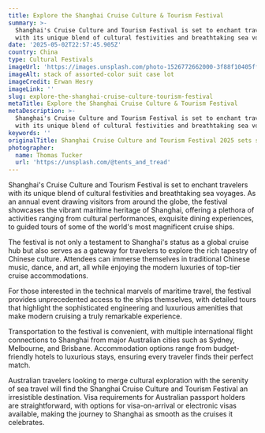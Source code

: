 ```yaml
---
title: Explore the Shanghai Cruise Culture & Tourism Festival
summary: >-
  Shanghai's Cruise Culture and Tourism Festival is set to enchant travelers
  with its unique blend of cultural festivities and breathtaking sea voyages....
date: '2025-05-02T22:57:45.905Z'
country: China
type: Cultural Festivals
imageUrl: 'https://images.unsplash.com/photo-1526772662000-3f88f10405ff'
imageAlt: stack of assorted-color suit case lot
imageCredit: Erwan Hesry
imageLink: ''
slug: explore-the-shanghai-cruise-culture-tourism-festival
metaTitle: Explore the Shanghai Cruise Culture & Tourism Festival
metaDescription: >-
  Shanghai's Cruise Culture and Tourism Festival is set to enchant travelers
  with its unique blend of cultural festivities and breathtaking sea voyages....
keywords: ''
originalTitle: Shanghai Cruise Culture and Tourism Festival 2025 sets sail - China Daily
photographer:
  name: Thomas Tucker
  url: 'https://unsplash.com/@tents_and_tread'
---
```







Shanghai's Cruise Culture and Tourism Festival is set to enchant travelers with its unique blend of cultural festivities and breathtaking sea voyages. As an annual event drawing visitors from around the globe, the festival showcases the vibrant maritime heritage of Shanghai, offering a plethora of activities ranging from cultural performances, exquisite dining experiences, to guided tours of some of the world's most magnificent cruise ships.

The festival is not only a testament to Shanghai's status as a global cruise hub but also serves as a gateway for travelers to explore the rich tapestry of Chinese culture. Attendees can immerse themselves in traditional Chinese music, dance, and art, all while enjoying the modern luxuries of top-tier cruise accommodations.

For those interested in the technical marvels of maritime travel, the festival provides unprecedented access to the ships themselves, with detailed tours that highlight the sophisticated engineering and luxurious amenities that make modern cruising a truly remarkable experience.

Transportation to the festival is convenient, with multiple international flight connections to Shanghai from major Australian cities such as Sydney, Melbourne, and Brisbane. Accommodation options range from budget-friendly hotels to luxurious stays, ensuring every traveler finds their perfect match.

Australian travelers looking to merge cultural exploration with the serenity of sea travel will find the Shanghai Cruise Culture and Tourism Festival an irresistible destination. Visa requirements for Australian passport holders are straightforward, with options for visa-on-arrival or electronic visas available, making the journey to Shanghai as smooth as the cruises it celebrates.
